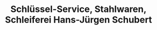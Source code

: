 ---
title: "Schlüssel-Service, Stahlwaren, Schleiferei Hans-Jürgen Schubert"
url: /olbernhau/schluessel-service-stahlwaren-schleiferei-hans-juergen-schubert/
shop: Eisenwaren
---